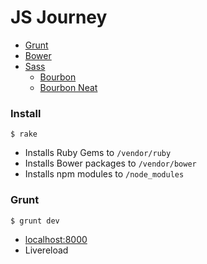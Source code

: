 # JS Journey

- [Grunt](http://gruntjs.com/)
- [Bower](http://bower.io/)
- [Sass](http://sass-lang.com/)
  - [Bourbon](http://bourbon.io/)
  - [Bourbon Neat](http://neat.bourbon.io/)

### Install

    $ rake

- Installs Ruby Gems to `/vendor/ruby`
- Installs Bower packages to `/vendor/bower`
- Installs npm modules to `/node_modules`

### Grunt

    $ grunt dev

- [localhost:8000](http://localhost:8000)
- Livereload
